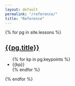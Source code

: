 ```yaml
---
layout: default
permalink: "/reference/"
title: "Reference"
---
```

{% for pg in site.lessons %}
<h2><a href="{{pg.permalink|relative_url}}">{{pg.title}}</a></h2>
<ul>
  {% for kp in pg.keypoints %}<li>{{kp}}</li>{% endfor %}
</ul>
{% endfor %}
